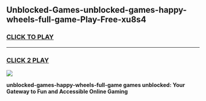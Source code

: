 
## Unblocked-Games-unblocked-games-happy-wheels-full-game-Play-Free-xu8s4
<h3>
<a href="https://premium76.site?title=unblocked-games-happy-wheels-full-game&ref=23A">CLICK TO PLAY</a></h3>
<hr>

<h3>
<a href="https://premium76.site?title=unblocked-games-happy-wheels-full-game&ref=23A">CLICK 2 PLAY</a>
  
</h3>

<a href="https://premium76.site?title=unblocked-games-happy-wheels-full-game&ref=23A"><img src="https://clearcache.store/games.png"></a>


**unblocked-games-happy-wheels-full-game games unblocked: Your Gateway to Fun and Accessible Online Gaming**

